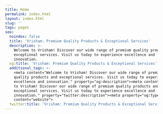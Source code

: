 ```yaml
---
title: Home
permalink: index.html
layout: index.html
slug: ''
tags: pages
seo:
  noindex: false
  title: 'Vrisham: Premium Quality Products & Exceptional Services'
  description: >-
    Welcome to Vrisham! Discover our wide range of premium quality products and
    exceptional services. Visit us today to experience excellence and
    innovation.
  og:title: 'Vrisham: Premium Quality Products & Exceptional Services'
  additional_tags: >-
    <meta content="Welcome to Vrisham! Discover our wide range of premium
    quality products and exceptional services. Visit us today to experience
    excellence and innovation." property="og:description"><meta content="Welcome
    to Vrisham! Discover our wide range of premium quality products and
    exceptional services. Visit us today to experience excellence and
    innovation." property="twitter:description"><meta property="og:type"
    content="website">
  twitter:title: 'Vrisham: Premium Quality Products & Exceptional Services'
---
```



